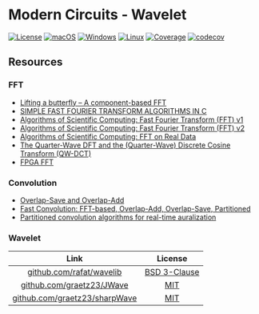 # Modern Circuits - Wavelet

[![License](https://img.shields.io/badge/License-Boost%201.0-lightblue.svg)](https://github.com/ModernCircuits/mc_dsp_wavelet/blob/main/LICENSE.txt)
[![macOS](https://github.com/ModernCircuits/mc_dsp_wavelet/actions/workflows/test_macos.yml/badge.svg)](https://github.com/ModernCircuits/mc_dsp_wavelet/actions/workflows/test_macos.yml)
[![Windows](https://github.com/ModernCircuits/mc_dsp_wavelet/actions/workflows/test_windows.yml/badge.svg)](https://github.com/ModernCircuits/mc_dsp_wavelet/actions/workflows/test_windows.yml)
[![Linux](https://github.com/ModernCircuits/mc_dsp_wavelet/actions/workflows/test_linux.yml/badge.svg)](https://github.com/ModernCircuits/mc_dsp_wavelet/actions/workflows/test_linux.yml)
[![Coverage](https://github.com/ModernCircuits/mc-wavelet/actions/workflows/coverage.yml/badge.svg)](https://github.com/ModernCircuits/mc-wavelet/actions/workflows/coverage.yml)
[![codecov](https://codecov.io/gh/ModernCircuits/mc-wavelet/branch/main/graph/badge.svg?token=W0HVYWTSKV)](https://codecov.io/gh/ModernCircuits/mc-wavelet)

## Resources

### FFT

- [Lifting a butterfly – A component-based FFT](https://downloads.hindawi.com/journals/sp/2003/918501.pdf)
- [SIMPLE FAST FOURIER TRANSFORM ALGORITHMS IN C](http://www.guitarscience.net/papers/fftalg.pdf)
- [Algorithms of Scientific Computing: Fast Fourier Transform (FFT) v1](https://www5.in.tum.de/lehre/vorlesungen/asc/ss13/fft.pdf)
- [Algorithms of Scientific Computing: Fast Fourier Transform (FFT) v2](https://www5.in.tum.de/lehre/vorlesungen/asc/ss16/fft.pdf)
- [Algorithms of Scientific Computing: FFT on Real Data](https://www5.in.tum.de/lehre/vorlesungen/asc/ss18/rdft.pdf)
- [The Quarter-Wave DFT and the (Quarter-Wave) Discrete Cosine Transform (QW-DCT)](https://nanopdf.com/download/algorithms-of-scientific-computing-the-quarter_pdf)
- [FPGA FFT](https://web.mit.edu/6.111/www/f2017/handouts/FFTtutorial121102.pdf)

### Convolution

- [Overlap-Save and Overlap-Add](https://www.comm.utoronto.ca/~dkundur/course_info/real-time-DSP/notes/8_Kundur_Overlap_Save_Add.pdf)
- [Fast Convolution: FFT-based, Overlap-Add, Overlap-Save, Partitioned](https://www.youtube.com/watch?v=fYggIQTaVx4)
- [Partitioned convolution algorithms for real-time auralization](https://publications.rwth-aachen.de/record/466561/files/466561.pdf)

### Wavelet

|                                  Link                                  |                                License                                 |
| :--------------------------------------------------------------------: | :--------------------------------------------------------------------: |
|      [github.com/rafat/wavelib](https://github.com/rafat/wavelib)      | [BSD 3-Clause](https://github.com/rafat/wavelib/blob/master/COPYRIGHT) |
|     [github.com/graetz23/JWave](https://github.com/graetz23/JWave)     |    [MIT](https://github.com/graetz23/JWave/blob/master/LICENSE.md)     |
| [github.com/graetz23/sharpWave](https://github.com/graetz23/sharpWave) |    [MIT](https://github.com/graetz23/sharpWave/blob/master/LICENSE)    |

